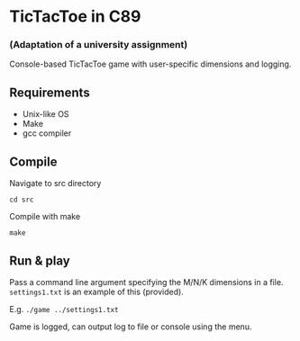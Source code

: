 # TicTacToe in C89
### (Adaptation of a university assignment)

Console-based TicTacToe game with user-specific dimensions and logging. 

## Requirements 
- Unix-like OS 
- Make
- gcc compiler 

## Compile 
Navigate to src directory

`cd src`

Compile with make

`make`

## Run & play
Pass a command line argument specifying the M/N/K dimensions in a file. `settings1.txt` is an example of this (provided).

E.g. `./game ../settings1.txt`

Game is logged, can output log to file or console using the menu.
